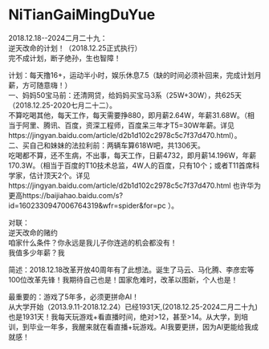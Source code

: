 # NiTianGaiMingDuYue
2018.12.18--2024二月二十九：  
逆天改命的计划！（2018.12.25正式执行）  
完不成计划，断子绝孙，生也智障！ 

计划：每天撸16+，运动半小时，娱乐休息7.5（缺的时间必须补回来，完成计划月薪，方可随意嗨！）  
一、妈妈50宝马前：还清网贷，给妈妈买宝马3系（25W+30W），共625天（2018.12.25-2020七月二十二）。  
不算吃喝其他，每天工作，每天需要挣880，即月薪2.64W，年薪31.68W。（相当于阿里、腾讯、百度，资深工程师，百度呆三年才T5=30W年薪。详见https://jingyan.baidu.com/article/d2b1d102c2978c5c7f37d470.html）。  
二、买自己和妹妹的法拉利前：两辆车算618W吧，共1306天。  
吃喝都不算，还不生病，不出事，每天工作，日薪4732，即月薪14.196W，年薪170.3W。（相当于百度的T10技术总监，4W人的百度，只有10个；或者T11首席科学家，估计顶天2个。详见https://jingyan.baidu.com/article/d2b1d102c2978c5c7f37d470.html 也许华为更高https://baijiahao.baidu.com/s?id=1602330947006764319&wfr=spider&for=pc ）。









对联：  
逆天改命的赌约  
咱家什么条件？你永远是我儿子你连逃的机会都没有！  
我值多少年薪？我

简述：2018.12.18改革开放40周年有了此想法。诞生了马云、马化腾、李彦宏等100位改革先锋！我期待自己也是！国家危难时，改革以图新，个人也是！  

最重要的：游戏了5年多，必须更拼命AI！  
从大学开始（2013.9.11-2018.12.24）已经1931天,(2018.12.25-2024二月二十九)也是1931天！我每天玩游戏+看直播时间，绝对>12，甚至>14。从大学，到培训，到毕业一年多，我醒来就在看直播+玩游戏。AI我要更拼，因为AI更能给我成就感！  


